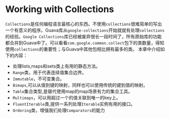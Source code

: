 # Working with Collections
`Collections`是任何编程语言最核心的东西。不使用`collections`很难简单的写出一个有意义的程序。Guava库从`google-collections`开始就就有处理`collections`的经验。`Google Collections`库已经被废弃很长一段时间了，所有原始库的功能都合并到Guava中了。可以看看`com.google.common.collect`包下的类数量，得知使用`collections`的重要性；与Guava中其他包相比拥有最多的类。
本章中介绍如下的内容：
- 处理lists,maps和sets类上有用的静态方法。
- `Range`类，用于代表连续值集合边界。
- `Immutable`，不可变集合。
- `Bimaps`,可以从值到键的映射，同样也可以使用传统的键到值的映射。
- `Table`集合类型,是替代使用map的map场景有力的集合工具。
- `Multimaps`，可以用超过一个的值关联到唯一的key上。
- `FluentIterable`类,提供一系列处理`Iterable`实例有用的接口。
- `Ordering`类，增强我们处理`Comparators`的能力
